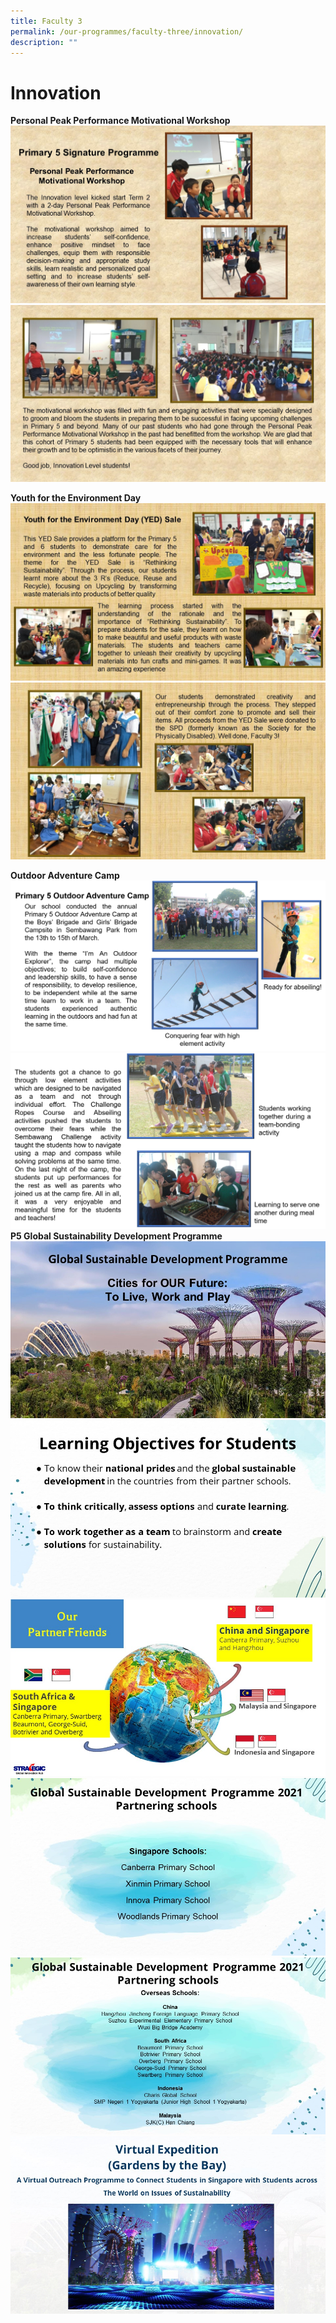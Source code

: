 ```yaml
---
title: Faculty 3
permalink: /our-programmes/faculty-three/innovation/
description: ""
---
```


# Innovation 
**Personal Peak Performance Motivational Workshop**
![](/images/P5%20Motivational%2001%20v2.jpg)
![](/images/P5%20Motivational%2002%20v2.jpg)

**Youth for the Environment Day**
![](/images/YED%2001.jpg)
![](/images/YED%2002.jpg)

**Outdoor Adventure Camp**
![](/images/P5%20Outdoor%20Adventure%20Camp%2001.png)
![](/images/P5%20Outdoor%20Adventure%20Camp%2002.png) 
**P5 Global Sustainability Development Programme**
![](/images/GSDP%201.jpg)
![](/images/GSDP2.jpg)
![](/images/GSDP3.jpg)
![](/images/GSDP4.jpg)
![](/images/GSDP5.jpg)
![](/images/Slide6.jpg)